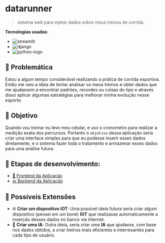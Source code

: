 # datarunner

> sistema web para injetar dados sobre meus treinos de corrida.

**Tecnologias usadas**:
- ![streamlit](https://img.shields.io/badge/stremlit-gray?style=for-the-badge&logo=streamlit)
- ![django](https://img.shields.io/badge/djangorestframework-228B22?style=for-the-badge&logo=django)
- ![python-logo](https://img.shields.io/badge/python-grey?style=for-the-badge&logo=python&logoColor=white)

## 🤔 Problemática

Estou a algum tempo considerável realizando a prática de corrida esportiva. Então me veio a ideia de tentar analisar os meus treinos e obter dados que me ajudassem a encontrar padrões, recordes ou coisas do tipo e através disso aplicar algumas estratégias para melhorar minha evolução nesse esporte.

## 🎯 Objetivo

Quando vou treinar eu levo meu celular, e uso o cronometro para realizar a medição exata dos percursos. Portanto o `objetivo` dessa aplicação seria criar uma interface simples para que eu podesse inserir esses dados diretamente, e o sistema fazer toda o tratamento e armazenar esses dados para uma análise futura.

## 📝 Etapas de desenvolvimento:
- [🎨 Frontend da Aplicação]()
- [🔙 Backend da Aplicação](https://github.com/CarlosG18/datarunner/blob/backend/backend/backend.md)

## 🌟 Possíveis Extensões

- 🌐 **Criar um dispositivo IOT**: Uma possível ideia futura seria criar algum dispositivo (pensei em um boné) **IOT** que realizasse automaticamente a inserção desses dados no banco via internet.
- 🤖 **Criar uma IA**: Outra ideia, seria criar uma **IA** que ajudasse, com base nos dados obtidos, a criar treinos mais eficientes e interresantes para cada tipo de usuário.




